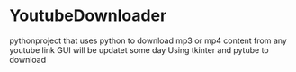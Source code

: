 # YoutubeDownloader
pythonproject that uses python to download mp3 or mp4 content from any youtube link
GUI will be updatet some day
Using tkinter and pytube to download
